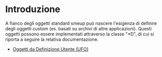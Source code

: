 # Introduzione

A fianco degli oggetti standard smeup può nascere l'esigenza di definire degli oggetti custom (es. basati su archivi di altre applicazioni). Questi oggetti possono essere implementati attraverso la classe "\*D", di cui si riporta a seguire la relativa documentazione.

- [Oggetti da Definizione Utente (UFO)](Sorgenti/DOC/OG/OG/_D)
